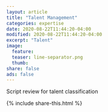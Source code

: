 ```yaml
---
layout: article
title: "Talent Management"
categories: expertise
date: 2020-08-22T11:44:20-04:00
modified: 2020-08-22T11:44:20-04:00
excerpt: "Talent"
image:
  feature:
  teaser: line-separator.png
  thumb:
share: false
ads: false
---
```



Script review for talent classification


{% include share-this.html %}

